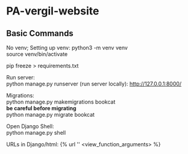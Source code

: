 # PA-vergil-website

## Basic Commands
No venv;
Setting up venv:
python3 -m venv venv       
source venv/bin/activate

pip freeze > requirements.txt

Run server:  
python manage.py runserver (run server locally): http://127.0.0.1:8000/ 

Migrations:  
python manage.py makemigrations bookcat  
**be careful before migrating**  
python manage.py migrate bookcat

Open Django Shell:  
python manage.py shell

URLs in Django/html:
{% url '<url path name>' <view_function_arguments> %}

<!-- superuser:
username: bailey
email: baileycishk@gmail.com
pin: pavergil2024 -->

